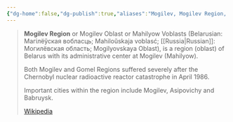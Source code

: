 ```yaml
---
{"dg-home":false,"dg-publish":true,"aliases":"Mogilev, Mogilev Region, Магілёўская вобласць, Mahiloŭskaja voblasć, Могилёвская область, Mogilyovskaya Oblast, Mogilyovskaya, Mahilyow, Mogilev Oblast, Mahilyow Voblasts","locations":null,"tag":null,"date":null,"location":[53.7254147,30.3863145],"title":"Mahilyow Region, Belarus","permalink":"/maps/mahilyow-region-belarus/","dgHomeLink":true,"dgPassFrontmatter":true}
---
```


> **Mogilev Region** or Mogilev Oblast or Mahilyow Voblasts (Belarusian: Магілёўская вобласць; Mahiloŭskaja voblasć; [[Russia|Russian]]: Могилёвская область; Mogilyovskaya Oblast), is a region (oblast) of Belarus with its administrative center at Mogilev (Mahilyow).
>
> Both Mogilev and Gomel Regions suffered severely after the Chernobyl nuclear radioactive reactor catastrophe in April 1986.
>
> Important cities within the region include Mogilev, Asipovichy and Babruysk.
>
> [Wikipedia](https://en.wikipedia.org/wiki/Mogilev%20Region)
